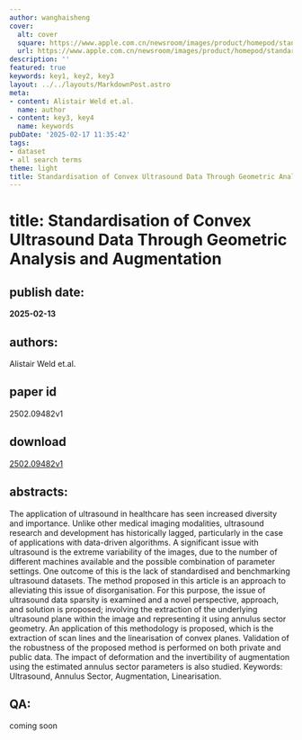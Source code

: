 ```yaml
---
author: wanghaisheng
cover:
  alt: cover
  square: https://www.apple.com.cn/newsroom/images/product/homepod/standard/Apple-HomePod-hero-230118_big.jpg.large_2x.jpg
  url: https://www.apple.com.cn/newsroom/images/product/homepod/standard/Apple-HomePod-hero-230118_big.jpg.large_2x.jpg
description: ''
featured: true
keywords: key1, key2, key3
layout: ../../layouts/MarkdownPost.astro
meta:
- content: Alistair Weld et.al.
  name: author
- content: key3, key4
  name: keywords
pubDate: '2025-02-17 11:35:42'
tags:
- dataset
- all search terms
theme: light
title: Standardisation of Convex Ultrasound Data Through Geometric Analysis and Augmentation
---
```


# title: Standardisation of Convex Ultrasound Data Through Geometric Analysis and Augmentation 
## publish date: 
**2025-02-13** 
## authors: 
  Alistair Weld et.al. 
## paper id
2502.09482v1
## download
[2502.09482v1](http://arxiv.org/abs/2502.09482v1)
## abstracts:
The application of ultrasound in healthcare has seen increased diversity and importance. Unlike other medical imaging modalities, ultrasound research and development has historically lagged, particularly in the case of applications with data-driven algorithms. A significant issue with ultrasound is the extreme variability of the images, due to the number of different machines available and the possible combination of parameter settings. One outcome of this is the lack of standardised and benchmarking ultrasound datasets. The method proposed in this article is an approach to alleviating this issue of disorganisation. For this purpose, the issue of ultrasound data sparsity is examined and a novel perspective, approach, and solution is proposed; involving the extraction of the underlying ultrasound plane within the image and representing it using annulus sector geometry. An application of this methodology is proposed, which is the extraction of scan lines and the linearisation of convex planes. Validation of the robustness of the proposed method is performed on both private and public data. The impact of deformation and the invertibility of augmentation using the estimated annulus sector parameters is also studied. Keywords: Ultrasound, Annulus Sector, Augmentation, Linearisation.
## QA:
coming soon
